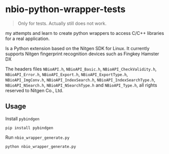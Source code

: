 nbio-python-wrapper-tests
=========================

> Only for tests. Actually still does not work.

my attempts and learn to create python wrappers to access C/C++ libraries for a real application.

Is a Python extension based on the Nitgen SDK for Linux. It currently supports Nitgen fingerprint recognition devices such as Fingkey Hamster DX



The headers files `NBioAPI.h`, `NBioAPI_Basic.h`, `NBioAPI_CheckValidity.h`, `NBioAPI_Error.h`, `NBioAPI_Export.h`, `NBioAPI_ExportType.h`, `NBioAPI_ImgConv.h`, `NBioAPI_IndexSearch.h`, `NBioAPI_IndexSearchType.h`, `NBioAPI_NSearch.h`, `NBioAPI_NSearchType.h` and `NBioAPI_Type.h`, all rights reserved to Nitgen Co., Ltd.


## Usage

Install `pybindgen`

`pip install pybindgen`


Run `nbio_wrapper_generate.py`

`python nbio_wrapper_generate.py`